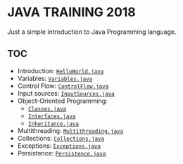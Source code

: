 # JAVA TRAINING 2018
Just a simple introduction to Java Programming language.

## TOC

- Introduction: [`HelloWorld.java`](https://github.com/DavidCorral94/Java-Training-2018/blob/master/src/exercises/HelloWorld.java)
- Variables: [`Variables.java`](https://github.com/DavidCorral94/Java-Training-2018/blob/master/src/exercises/Variables.java)
- Control Flow: [`ControlFlow.java`](https://github.com/DavidCorral94/Java-Training-2018/blob/master/src/exercises/ControlFlow.java)
- Input sources: [`InputSources.java`](https://github.com/DavidCorral94/Java-Training-2018/blob/master/src/exercises/InputSources.java)
- Object-Oriented Programming: 
	- [`Classes.java`](https://github.com/DavidCorral94/Java-Training-2018/blob/master/src/exercises/Classes.java)
	- [`Interfaces.java`](https://github.com/DavidCorral94/Java-Training-2018/blob/master/src/exercises/Interfaces.java)
	- [`Inheritance.java`](https://github.com/DavidCorral94/Java-Training-2018/blob/master/src/exercises/Inheritance.java)
- Multithreading: [`Multithreading.java`](https://github.com/DavidCorral94/Java-Training-2018/blob/master/src/exercises/Multithreading.java)
- Collections: [`Collections.java`](https://github.com/DavidCorral94/Java-Training-2018/blob/master/src/exercises/Collections.java)
- Exceptions: [`Exceptions.java`](https://github.com/DavidCorral94/Java-Training-2018/blob/master/src/exercises/Exceptions.java) 
- Persistence: [`Persistence.java`](https://github.com/DavidCorral94/Java-Training-2018/blob/master/src/exercises/Persistence.java)
